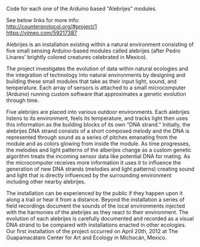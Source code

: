 Code for each one of the Arduino based "Alebrijes" modules. 

See below links for more info:<br>
http://counterprotocol.org/#project/1<br>
https://vimeo.com/59217387


Alebrijes is an installation existing within a natural environment consisting of five small sensing Arduino-based modules called alebrijes (after Pedro Linares' brightly colored creatures celebrated in Mexico).

The project investigates the evolution of data within natural ecologies and the integration of technology into natural environments by designing and building these small modules that take as their input light, sound, and temperature. Each array of sensors is attached to a small microcomputer (Arduino) running custom software that approximates a genetic evolution through time.

Five alebrijes are placed into various outdoor environments. Each alebrijes listens to its environment, feels its temperature, and tracks light then uses this information as the building blocks of its own “DNA strand.” Initially, the alebrijes DNA strand consists of a short composed melody and the DNA is represented through sound as a series of pitches emanating from the module and as colors glowing from inside the module. As time progresses, the melodies and light patterns of the alberijes change as a custom genetic algorithm treats the incoming sensor data like potential DNA for mating. As the microcomputer receives more information it uses it to influence the generation of new DNA strands (melodies and light patterns) creating sound and light that is directly influenced by the surrounding environment including other nearby alebrijes.

The installation can be experienced by the public if they happen upon it along a trail or hear it from a distance. Beyond the installation a series of field recordings document the sounds of the local environments injected with the harmonies of the alebrijes as they react to their environment. The evolution of each alebrijes is carefully documented and recorded as a visual DNA strand to be compared with installations enacted in other ecologies.
Our first installation of the project occurred on April 20th, 2012 at The Guapamacátaro Center for Art and Ecology in Michocán, Mexico.
